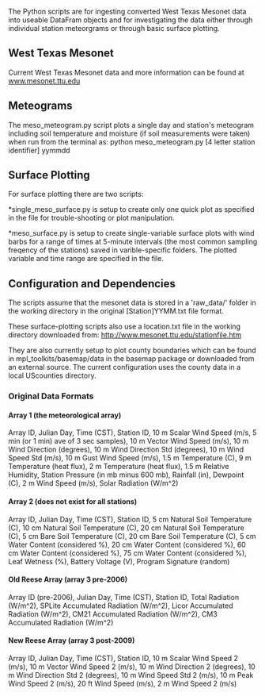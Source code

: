 The Python scripts are for ingesting converted West Texas Mesonet data into useable DataFram objects and for investigating
the data either through individual station meteorgrams or through basic surface
plotting.

## West Texas Mesonet
Current West Texas Mesonet data and more information can be found at 
www.mesonet.ttu.edu

## Meteograms
The meso_meteogram.py script plots a single day and station's meteogram 
including soil temperature and moisture (if soil measurements were taken)
when run from the terminal as:
python meso_meteogram.py [4 letter station identifier] yymmdd

## Surface Plotting
For surface plotting there are two scripts:

*single_meso_surface.py is setup to create only one quick plot as 
specified in the file for trouble-shooting or plot manipulation.

*meso_surface.py is setup to create single-variable surface plots with wind 
barbs for a range of times at 5-minute intervals (the most common sampling
freqency of the stations) saved in varible-specific folders.  The plotted variable 
and time range are specified in the file.

## Configuration and Dependencies
The scripts assume that the mesonet data is stored in a 'raw_data/' folder in the
working directory in the original [Station]YYMM.txt file format.

These surface-plotting scripts also use a location.txt file in the working
directory downloaded from:
http://www.mesonet.ttu.edu/stationfile.htm

They are also currently setup to plot county boundaries which can be found in
mpl_toolkits/basemap/data in the basemap package or downloaded from an external
source.  The current configuration uses the county data in a local UScounties
directory.

### Original Data Formats 
#### Array 1 (the meteorological array) 
Array ID, Julian Day, Time (CST), Station ID, 
    10 m Scalar Wind Speed (m/s, 5 min (or 1 min) ave of 3 sec samples),
    10 m Vector Wind Speed (m/s), 
    10 m Wind Direction (degrees),
    10 m Wind Direction Std (degrees),
    10 m Wind Speed Std (m/s),
    10 m Gust Wind Speed (m/s),
    1.5 m Temperature (C),
    9 m Temperature (heat flux),
    2 m Temperature (heat flux),
    1.5 m Relative Humidity,
    Station Pressure (in mb minus 600 mb),
    Rainfall (in),
    Dewpoint (C), 
    2 m Wind Speed (m/s),
    Solar Radiation (W/m^2)

#### Array 2 (does not exist for all stations)
Array ID, Julian Day, Time (CST),
             Station ID,
             5 cm Natural Soil Temperature (C), 
             10 cm Natural Soil Temperature (C),
             20 cm Natural Soil Temperature (C),
             5 cm Bare Soil Temperature (C),
             20 cm Bare Soil Temperature (C),
             5 cm Water Content (considered %),
             20 cm Water Content (considered %),
             60 cm Water Content (considered %),
             75 cm Water Content (considered %),
             Leaf Wetness (%),
             Battery Voltage (V),
             Program Signature (random)

#### Old Reese Array (array 3 pre-2006) 
Array ID (pre-2006), Julian Day, Time (CST),
             Station ID,
             Total Radiation (W/m^2),
             SPLite Accumulated Radiation (W/m^2),
             Licor Accumulated Radiation (W/m^2),
             CM21 Accumulated Radiation (W/m^2),
             CM3 Accumulated Radiation (W/m^2)
             

#### New Reese Array (array 3 post-2009)
Array ID, Julian Day, Time (CST),
             Station ID,
             10 m Scalar Wind Speed 2 (m/s),
             10 m Vector Wind Speed 2 (m/s),
             10 m Wind Direction 2 (degrees),
             10 m Wind Direction Std 2 (degrees),
             10 m Wind Speed Std 2 (m/s),
             10 m Peak Wind Speed 2 (m/s),
             20 ft Wind Speed (m/s),
             2 m Wind Speed 2 (m/s)
